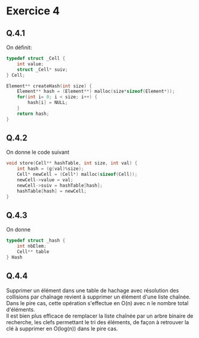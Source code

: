 # Exercice 4

## Q.4.1

On définit:
```c
typedef struct _Cell {
    int value;
    struct _Cell* suiv;
} Cell;

Element** createHash(int size) {
    Element** hash = (Element**) malloc(size*sizeof(Element*));
    for(int i= 0; i < size; i++) {
        hash[i] = NULL;
    }
    return hash;
}

```

## Q.4.2

On donne le code suivant
```c
void store(Cell** hashTable, int size, int val) {
    int hash = (g(val)%size);
    Cell* newCell = (Cell*) malloc(sizeof(Cell));
    newCell->value = val;
    newCell->suiv = hashTable[hash];
    hashTable[hash] = newCell;
}
```

## Q.4.3

On donne
```c
typedef struct _hash {
    int nbElem;
    Cell** table
} Hash
```

## Q.4.4

Supprimer un élément dans une table de hachage avec résolution des collisions par chaînage revient à supprimer un élément d'une liste chaînée.  
Dans le pire cas, cette opération s'effectue en O(n) avec n le nombre total d'éléments.  
Il est bien plus efficace de remplacer la liste chaînée par un arbre binaire de recherche, les clefs permettant le tri des éléments, 
de façon à retrouver la clé à supprimer en O(log(n)) dans le pire cas.
